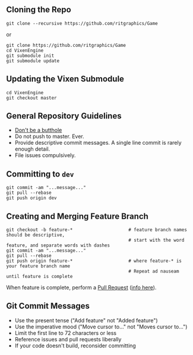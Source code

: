 ## Cloning the Repo
```
git clone --recursive https://github.com/ritgraphics/Game
```
or
```
git clone https://github.com/ritgraphics/Game
cd VixenEngine
git submodule init
git submodule update
```

## Updating the Vixen Submodule
```
cd VixenEngine
git checkout master
```

## General Repository Guidelines
* [Don't be a butthole](CODE_OF_CONDUCT.md)
* Do not push to master. Ever.
* Provide descriptive commit messages. A single line commit is rarely enough detail.
* File issues compulsively.

## Committing to `dev`
```
git commit -am "...message..."
git pull --rebase
git push origin dev
```

## Creating and Merging Feature Branch
```
git checkout -b feature-*                     # feature branch names should be descriptive, 
                                              # start with the word feature, and separate words with dashes
git commit -am "...message..."
git pull --rebase
git push origin feature-*                     # where feature-* is your feature branch name
                                              # Repeat ad nauseam until feature is complete
```
When feature is complete, perform a [Pull Request](https://github.com/ritgraphics/Game/pulls) ([info here](https://help.github.com/articles/using-pull-requests/)).

## Git Commit Messages

* Use the present tense ("Add feature" not "Added feature")
* Use the imperative mood ("Move cursor to..." not "Moves cursor to...")
* Limit the first line to 72 characters or less
* Reference issues and pull requests liberally
* If your code doesn't build, reconsider committing

